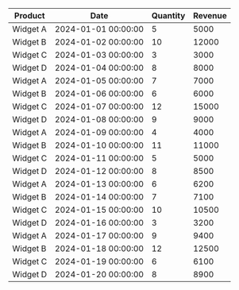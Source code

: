 | Product   | Date                |   Quantity |   Revenue |
|-----------|---------------------|------------|-----------|
| Widget A  | 2024-01-01 00:00:00 |          5 |      5000 |
| Widget B  | 2024-01-02 00:00:00 |         10 |     12000 |
| Widget C  | 2024-01-03 00:00:00 |          3 |      3000 |
| Widget D  | 2024-01-04 00:00:00 |          8 |      8000 |
| Widget A  | 2024-01-05 00:00:00 |          7 |      7000 |
| Widget B  | 2024-01-06 00:00:00 |          6 |      6000 |
| Widget C  | 2024-01-07 00:00:00 |         12 |     15000 |
| Widget D  | 2024-01-08 00:00:00 |          9 |      9000 |
| Widget A  | 2024-01-09 00:00:00 |          4 |      4000 |
| Widget B  | 2024-01-10 00:00:00 |         11 |     11000 |
| Widget C  | 2024-01-11 00:00:00 |          5 |      5000 |
| Widget D  | 2024-01-12 00:00:00 |          8 |      8500 |
| Widget A  | 2024-01-13 00:00:00 |          6 |      6200 |
| Widget B  | 2024-01-14 00:00:00 |          7 |      7100 |
| Widget C  | 2024-01-15 00:00:00 |         10 |     10500 |
| Widget D  | 2024-01-16 00:00:00 |          3 |      3200 |
| Widget A  | 2024-01-17 00:00:00 |          9 |      9400 |
| Widget B  | 2024-01-18 00:00:00 |         12 |     12500 |
| Widget C  | 2024-01-19 00:00:00 |          6 |      6100 |
| Widget D  | 2024-01-20 00:00:00 |          8 |      8900 |